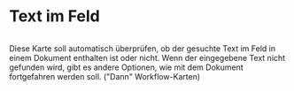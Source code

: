 # Text im Feld

<figure><img src="https://lh7-us.googleusercontent.com/aHeXrS8acJ227dxiSkrLXHtRCmETZYdJmjhYoez6FAhvHvZup10JXCXaFkdl7rXoMr0pkQe7Ig4fibhYi5azsjlg0O8cwOKwK5jmqM2vrIns03j5W6qSeUtVK1be7bCF_n64GcFV335dq0IoY8WnafQ" alt=""><figcaption></figcaption></figure>

Diese Karte soll automatisch überprüfen, ob der gesuchte Text im Feld in einem Dokument enthalten ist oder nicht. Wenn der eingegebene Text nicht gefunden wird, gibt es andere Optionen, wie mit dem Dokument fortgefahren werden soll. ("Dann" Workflow-Karten)
